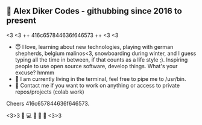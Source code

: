 ## 👋 Alex Diker Codes - githubbing since 2016 to present 

<3 <3 ++ 416c657844636f646573 ++ <3 <3 

- :innocent: I love, learning about new technologies, playing with german shepherds, belgium malinos<3, snowboarding during winter, and I guess typing all the time in between, if that counts as a life style ;). Inspiring people to use open source software, develop things. What's your excuse? hmmm 
- 💞️ I am currently living in the terminal, feel free to pipe me to /usr/bin.
- :iphone: Contact me if you want to work on anything or access to private repos/projects (colab work)

Cheers 416c657844636f646573. 

<3>3 :penguin: :computer: :iphone: :see_no_evil: 🙉 <3>3


